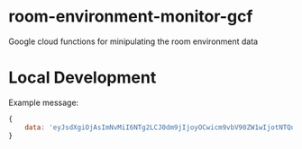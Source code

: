 # room-environment-monitor-gcf
Google cloud functions for minipulating the room environment data

# Local Development 

Example message:
``` javascript
{   
    data: 'eyJsdXgiOjAsImNvMiI6NTg2LCJ0dm9jIjoyOCwicm9vbV90ZW1wIjotNTQuNzc4NDEsImNwdV90ZW1wIjozNy42LCJ0aW1lc3RhbXAiOiIyMDE4LTA5LTE2VDIzOjQ2OjIxLjQ5NjI0Mzk5NCswMTowMCJ9'
}
```